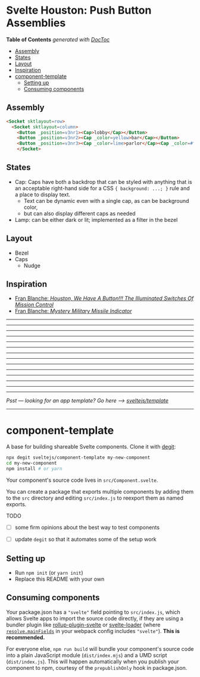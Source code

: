 


# Svelte Houston: Push Button Assemblies

<!-- START doctoc generated TOC please keep comment here to allow auto update -->
<!-- DON'T EDIT THIS SECTION, INSTEAD RE-RUN doctoc TO UPDATE -->
**Table of Contents**  *generated with [DocToc](https://github.com/thlorenz/doctoc)*

  - [Assembly](#assembly)
  - [States](#states)
  - [Layout](#layout)
  - [Inspiration](#inspiration)
- [component-template](#component-template)
  - [Setting up](#setting-up)
  - [Consuming components](#consuming-components)

<!-- END doctoc generated TOC please keep comment here to allow auto update -->

## Assembly

```html
<Socket sktlayout=row>
  <Socket sktlayout=column>
    <Button _position=v3nr1><Cap>lobby</Cap></Button>
    <Button _position=v3nr2><Cap _color=yellow>bar</Cap></Button>
    <Button _position=v3nr3><Cap _color=lime>parlor</Cap><Cap _color=#ff4949>parlor</Cap></Button>
    </Socket>
```


## States

* Cap: Caps have both a backdrop that can be styled with anything that is an acceptable right-hand side for
  a CSS `{ background: ...; }` rule and a place to display text.
  * Text can be dynamic even with a single cap, as can be background color,
  * but can also display different caps as needed
* Lamp: can be either dark or lit; implemented as a filter in the bezel


## Layout

* Bezel
* Caps
  * Nudge


## Inspiration

* [Fran Blanche: *Houston, We Have A Button!!! The Illuminated Switches Of Mission
  Control*](https://www.youtube.com/watch?v=DuZDcAhcTQo&t=4s)
* [Fran Blanche: *Mystery Military Missile Indicator*](https://www.youtube.com/watch?v=C73gqTP5XI4&t=94s)



------------------------------------------------------------------------------------------------------------
------------------------------------------------------------------------------------------------------------
------------------------------------------------------------------------------------------------------------
------------------------------------------------------------------------------------------------------------
------------------------------------------------------------------------------------------------------------
------------------------------------------------------------------------------------------------------------
------------------------------------------------------------------------------------------------------------
------------------------------------------------------------------------------------------------------------
------------------------------------------------------------------------------------------------------------
------------------------------------------------------------------------------------------------------------
------------------------------------------------------------------------------------------------------------
------------------------------------------------------------------------------------------------------------
------------------------------------------------------------------------------------------------------------
------------------------------------------------------------------------------------------------------------








*Psst — looking for an app template? Go here --> [sveltejs/template](https://github.com/sveltejs/template)*

---

# component-template

A base for building shareable Svelte components. Clone it with [degit](https://github.com/Rich-Harris/degit):

```bash
npx degit sveltejs/component-template my-new-component
cd my-new-component
npm install # or yarn
```

Your component's source code lives in `src/Component.svelte`.

You can create a package that exports multiple components by adding them to the `src` directory and editing `src/index.js` to reexport them as named exports.

TODO

* [ ] some firm opinions about the best way to test components
* [ ] update `degit` so that it automates some of the setup work


## Setting up

* Run `npm init` (or `yarn init`)
* Replace this README with your own


## Consuming components

Your package.json has a `"svelte"` field pointing to `src/index.js`, which allows Svelte apps to import the source code directly, if they are using a bundler plugin like [rollup-plugin-svelte](https://github.com/sveltejs/rollup-plugin-svelte) or [svelte-loader](https://github.com/sveltejs/svelte-loader) (where [`resolve.mainFields`](https://webpack.js.org/configuration/resolve/#resolve-mainfields) in your webpack config includes `"svelte"`). **This is recommended.**

For everyone else, `npm run build` will bundle your component's source code into a plain JavaScript module (`dist/index.mjs`) and a UMD script (`dist/index.js`). This will happen automatically when you publish your component to npm, courtesy of the `prepublishOnly` hook in package.json.
